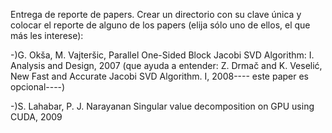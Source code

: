 Entrega de reporte de papers. Crear un directorio con su clave única y colocar el reporte de alguno de los papers (elija sólo uno de ellos, el que más les interese):

-)G. Okša, M. Vajteršic, Parallel One-Sided Block Jacobi SVD Algorithm: I. Analysis and Design, 2007
(que ayuda a entender: Z. Drmač and K. Veselić, New Fast and Accurate Jacobi SVD Algorithm. I, 2008---- este paper es opcional----)

-)S. Lahabar, P. J. Narayanan Singular value decomposition on GPU using CUDA, 2009